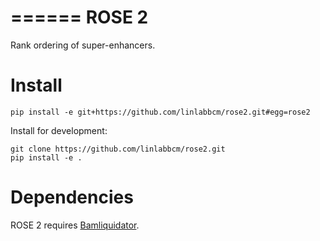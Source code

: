======
ROSE 2
======

Rank ordering of super-enhancers.

Install
=======

```
pip install -e git+https://github.com/linlabbcm/rose2.git#egg=rose2
```

Install for development:

```
git clone https://github.com/linlabbcm/rose2.git
pip install -e .
```

Dependencies
============

ROSE 2 requires [Bamliquidator](https://github.com/BradnerLab/pipeline/wiki/bamliquidator).
